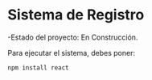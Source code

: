 <h1>Sistema de Registro</h1>

-Estado del proyecto: En Construcción.

Para ejecutar el sistema, debes poner:

```npm install react```

